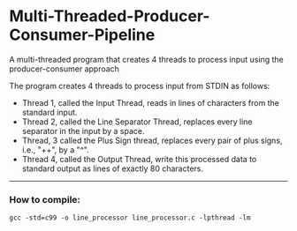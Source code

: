 # Multi-Threaded-Producer-Consumer-Pipeline
A multi-threaded program that creates 4 threads to process input using the producer-consumer approach 

The program creates 4 threads to process input from STDIN as follows:

* Thread 1, called the Input Thread, reads in lines of characters from the standard input.
* Thread 2, called the Line Separator Thread, replaces every line separator in the input by a space.
* Thread, 3 called the Plus Sign thread, replaces every pair of plus signs, i.e., "++", by a "^".
* Thread 4, called the Output Thread, write this processed data to standard output as lines of exactly 80 characters.

---
### How to compile:
```
gcc -std=c99 -o line_processor line_processor.c -lpthread -lm
```
